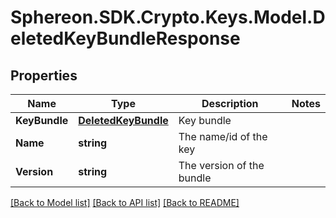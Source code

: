 # Sphereon.SDK.Crypto.Keys.Model.DeletedKeyBundleResponse
## Properties

Name | Type | Description | Notes
------------ | ------------- | ------------- | -------------
**KeyBundle** | [**DeletedKeyBundle**](DeletedKeyBundle.md) | Key bundle | 
**Name** | **string** | The name/id of the key | 
**Version** | **string** | The version of the bundle | 

[[Back to Model list]](../README.md#documentation-for-models) [[Back to API list]](../README.md#documentation-for-api-endpoints) [[Back to README]](../README.md)

